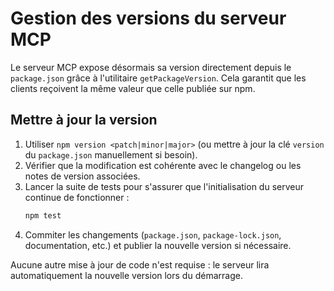 # Gestion des versions du serveur MCP

Le serveur MCP expose désormais sa version directement depuis le `package.json` grâce à l'utilitaire `getPackageVersion`. Cela garantit que les clients reçoivent la même valeur que celle publiée sur npm.

## Mettre à jour la version

1. Utiliser `npm version <patch|minor|major>` (ou mettre à jour la clé `version` du `package.json` manuellement si besoin).
2. Vérifier que la modification est cohérente avec le changelog ou les notes de version associées.
3. Lancer la suite de tests pour s'assurer que l'initialisation du serveur continue de fonctionner :
   ```bash
   npm test
   ```
4. Commiter les changements (`package.json`, `package-lock.json`, documentation, etc.) et publier la nouvelle version si nécessaire.

Aucune autre mise à jour de code n'est requise : le serveur lira automatiquement la nouvelle version lors du démarrage.

